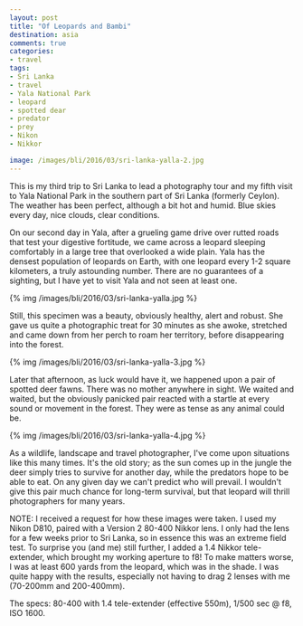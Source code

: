 ```yaml
---
layout: post
title: "Of Leopards and Bambi"
destination: asia
comments: true
categories:
- travel
tags:
- Sri Lanka
- travel
- Yala National Park
- leopard
- spotted dear
- predator
- prey
- Nikon
- Nikkor

image: /images/bli/2016/03/sri-lanka-yalla-2.jpg
---
```


This is my third trip to Sri Lanka to lead a photography tour and my fifth visit to Yala National Park in the southern part of Sri Lanka (formerly Ceylon). The weather has been perfect, although a bit hot and humid. Blue skies every day, nice clouds, clear conditions.  

<!--more-->

On our second day in Yala, after a grueling game drive over rutted roads that test your digestive fortitude, we came across a leopard sleeping comfortably in a large tree that overlooked a wide plain. Yala has the densest population of leopards on Earth, with one leopard every 1-2 square kilometers, a truly astounding number. There are no guarantees of a sighting, but I have yet to visit Yala and not seen at least one. 

{% img /images/bli/2016/03/sri-lanka-yalla.jpg %}

Still, this specimen was a beauty, obviously healthy, alert and robust. She gave us quite a photographic treat for 30 minutes as she awoke, stretched and came down from her perch to roam her territory, before disappearing into the forest. 

{% img /images/bli/2016/03/sri-lanka-yalla-3.jpg %}

Later that afternoon, as luck would have it, we happened upon a pair of spotted deer fawns. There was no mother anywhere in sight. We waited and waited, but the obviously panicked pair reacted with a startle at every sound or movement in the forest. They were as tense as any animal could be. 

{% img /images/bli/2016/03/sri-lanka-yalla-4.jpg %}

As a wildlife, landscape and travel photographer, I've come upon situations like this many times. It's the old story; as the sun comes up in the jungle the deer simply tries to survive for another day, while the predators hope to be able to eat. On any given day we can't predict who will prevail. I wouldn't give this pair much chance for long-term survival, but that leopard will thrill photographers for many years. 

NOTE: I received a request for how these images were taken. I used my Nikon D810, paired with a Version 2 80-400 Nikkor lens. I only had the lens for a few weeks prior to Sri Lanka, so in essence this was an extreme field test. To surprise you (and me) still further, I added a 1.4 Nikkor tele-extender, which brought my working aperture to f8! To make matters worse, I was at least 600 yards from the leopard, which was in the shade. I was quite happy with the results, especially not having to drag 2 lenses with me (70-200mm and 200-400mm). 

The specs: 80-400 with 1.4 tele-extender (effective 550m), 1/500 sec @ f8, ISO 1600. 

